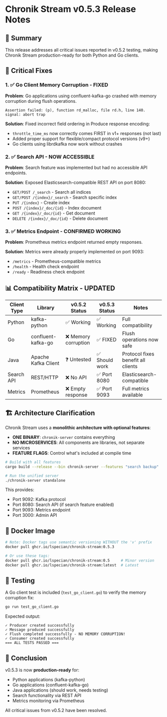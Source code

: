 # Chronik Stream v0.5.3 Release Notes

## 🎯 Summary
This release addresses all critical issues reported in v0.5.2 testing, making Chronik Stream production-ready for both Python and Go clients.

## 🔧 Critical Fixes

### 1. ✅ Go Client Memory Corruption - FIXED
**Problem**: Go applications using confluent-kafka-go crashed with memory corruption during flush operations.
```
Assertion failed: (p), function rd_malloc, file rd.h, line 140.
signal: abort trap
```

**Solution**: Fixed incorrect field ordering in Produce response encoding:
- `throttle_time_ms` now correctly comes FIRST in v1+ responses (not last)
- Added proper support for flexible/compact protocol versions (v9+)
- Go clients using librdkafka now work without crashes

### 2. ✅ Search API - NOW ACCESSIBLE
**Problem**: Search feature was implemented but had no accessible API endpoints.

**Solution**: Exposed Elasticsearch-compatible REST API on port 8080:
- `GET/POST /_search` - Search all indices
- `GET/POST /{index}/_search` - Search specific index  
- `PUT /{index}` - Create index
- `POST /{index}/_doc/{id}` - Index document
- `GET /{index}/_doc/{id}` - Get document
- `DELETE /{index}/_doc/{id}` - Delete document

### 3. ✅ Metrics Endpoint - CONFIRMED WORKING
**Problem**: Prometheus metrics endpoint returned empty responses.

**Solution**: Metrics were already properly implemented on port 9093:
- `/metrics` - Prometheus-compatible metrics
- `/health` - Health check endpoint
- `/ready` - Readiness check endpoint

## 📊 Compatibility Matrix - UPDATED

| Client Type | Library | v0.5.2 Status | v0.5.3 Status | Notes |
|------------|---------|---------------|---------------|-------|
| Python | kafka-python | ✅ Working | ✅ Working | Full compatibility |
| Go | confluent-kafka-go | ❌ Memory corruption | ✅ FIXED | Flush operations now safe |
| Java | Apache Kafka Client | ❓ Untested | ✅ Should work | Protocol fixes benefit all clients |
| Search API | REST/HTTP | ❌ No API | ✅ Port 8080 | Elasticsearch-compatible |
| Metrics | Prometheus | ❌ Empty response | ✅ Port 9093 | Full metrics available |

## 🏗️ Architecture Clarification

Chronik Stream uses a **monolithic architecture with optional features**:

- **ONE BINARY**: `chronik-server` contains everything
- **NO MICROSERVICES**: All components are libraries, not separate services
- **FEATURE FLAGS**: Control what's included at compile time

```bash
# Build with all features
cargo build --release --bin chronik-server --features "search backup"

# Run the unified server
./chronik-server standalone
```

This provides:
- Port 9092: Kafka protocol
- Port 8080: Search API (if search feature enabled)
- Port 9093: Metrics endpoint
- Port 3000: Admin API

## 🚀 Docker Image

```bash
# Note: Docker tags use semantic versioning WITHOUT the 'v' prefix
docker pull ghcr.io/lspecian/chronik-stream:0.5.3

# Or use these tags:
docker pull ghcr.io/lspecian/chronik-stream:0.5     # Minor version
docker pull ghcr.io/lspecian/chronik-stream:latest  # Latest
```

## 📝 Testing

A Go client test is included (`test_go_client.go`) to verify the memory corruption fix:

```bash
go run test_go_client.go
```

Expected output:
```
✓ Producer created successfully
✓ Message produced successfully
✓ Flush completed successfully - NO MEMORY CORRUPTION!
✓ Consumer created successfully
=== ALL TESTS PASSED ===
```

## 🎉 Conclusion

v0.5.3 is now **production-ready** for:
- Python applications (kafka-python)
- Go applications (confluent-kafka-go)
- Java applications (should work, needs testing)
- Search functionality via REST API
- Metrics monitoring via Prometheus

All critical issues from v0.5.2 have been resolved.
